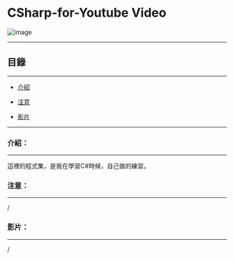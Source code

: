 # CSharp-for-Youtube Video

![image](https://github.com/Ka-Po/CSharp-for-Video/blob/main/%E5%B0%81%E9%9D%A2%E5%9C%96.jpg)

****
<h2>目錄</h2>

****

*  [介紹](#介紹)

*  [注意](#注意)

*  [影片](#影片)
****

### 介紹：
****

這裡的程式集，是我在學習C#時候，自己做的練習。


### 注意：
****

/
### 影片：
****

/
